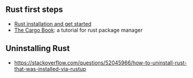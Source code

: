 ## Rust first steps

- [Rust installation and get started](https://www.rust-lang.org/learn/get-started)
- [The Cargo Book](https://doc.rust-lang.org/cargo/index.html): a tutorial for rust package manager

## Uninstalling Rust

- https://stackoverflow.com/questions/52045966/how-to-uninstall-rust-that-was-installed-via-rustup
